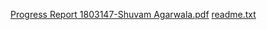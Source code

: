 [Progress Report 1803147-Shuvam Agarwala.pdf](https://github.com/Shuvam-Ruet/Online_Learning_Management_System/files/9866323/Progress.Report.1803147-Shuvam.Agarwala.pdf)
[readme.txt](https://github.com/Shuvam-Ruet/Online_Learning_Management_System/files/9866297/readme.txt)
